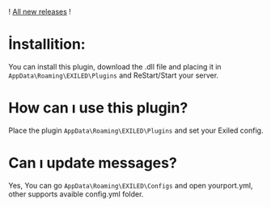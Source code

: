 ! [All new releases](https://github.com/Treaxy/AnomalyHub/releases) !

# İnstallition:

You can install this plugin, download the .dll file and placing it in ``AppData\Roaming\EXILED\Plugins`` and ReStart/Start your server.


# How can ı use this plugin?

Place the plugin ``AppData\Roaming\EXILED\Plugins`` and set your Exiled config.


# Can ı update messages?

Yes, 
You can go ``AppData\Roaming\EXILED\Configs`` and open yourport.yml, other supports avaible config.yml folder.
